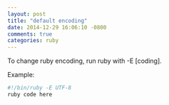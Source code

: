 ```yaml
---
layout: post
title: "default encoding"
date: 2014-12-29 16:06:10 -0800
comments: true
categories: ruby
---
```

To change ruby encoding, run ruby with -E [coding].

Example: 

```sh
#!/bin/ruby -E UTF-8
ruby code here
```
